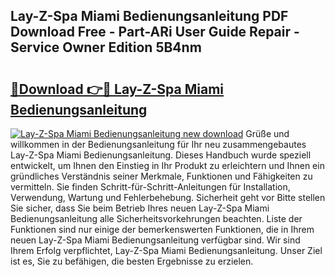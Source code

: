 ## Lay-Z-Spa Miami Bedienungsanleitung PDF Download Free - Part-ARi User Guide Repair - Service Owner Edition 5B4nm

# <h2><a href="http://df08pm5.blite.top/?on=Lay-Z-Spa+Miami+Bedienungsanleitung">🔗Download 👉🔴 Lay-Z-Spa Miami Bedienungsanleitung</a></h2>

[![Lay-Z-Spa Miami Bedienungsanleitung new download](https://i.imgur.com/lujVjoI.png)](http://df08pm5.blite.top/?on=Lay-Z-Spa+Miami+Bedienungsanleitung)
Grüße und willkommen in der Bedienungsanleitung für Ihr neu zusammengebautes Lay-Z-Spa Miami Bedienungsanleitung. Dieses Handbuch wurde speziell entwickelt, um Ihnen den Einstieg in Ihr Produkt zu erleichtern und Ihnen ein gründliches Verständnis seiner Merkmale, Funktionen und Fähigkeiten zu vermitteln. Sie finden Schritt-für-Schritt-Anleitungen für Installation, Verwendung, Wartung und Fehlerbehebung. Sicherheit geht vor Bitte stellen Sie sicher, dass Sie beim Betrieb Ihres neuen Lay-Z-Spa Miami Bedienungsanleitung alle Sicherheitsvorkehrungen beachten. Liste der Funktionen sind nur einige der bemerkenswerten Funktionen, die in Ihrem neuen Lay-Z-Spa Miami Bedienungsanleitung verfügbar sind. Wir sind Ihrem Erfolg verpflichtet, Lay-Z-Spa Miami Bedienungsanleitung. Unser Ziel ist es, Sie zu befähigen, die besten Ergebnisse zu erzielen.

